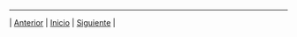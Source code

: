 



























***
| [Anterior](https://github.com/WilderTurriza/Enterate/blob/main/Documentos/Plan%20del%20proyecto.md "Anterior") 
| [Inicio](https://github.com/Geovanna-med/Enterate "Inicio") 
| [Siguiente](https://github.com/WilderTurriza/Enterate/blob/main/Documentos/Proceso%20de%20trabajo.md "Siguiente") |